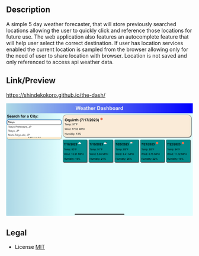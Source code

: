 ## Description

A simple 5 day weather forecaster, that will store previously searched locations allowing the user to quickly click and reference those locations for future use. The web application also features an autocomplete feature that will help user select the correct destination. If user has location services enabled the current location is sampled from the browser allowing only for the need of user to share location with browser. Location is not saved and only referenced to access api weather data.

## Link/Preview

https://shindekokoro.github.io/the-dash/

<p align="center">
  <a href="https://shindekokoro.github.io/the-dash/"><img src="https://raw.githubusercontent.com/shindekokoro/the-dash/main/the-dash.jpg"></a>
</p>

## Legal

- License [MIT](LICENSE)
